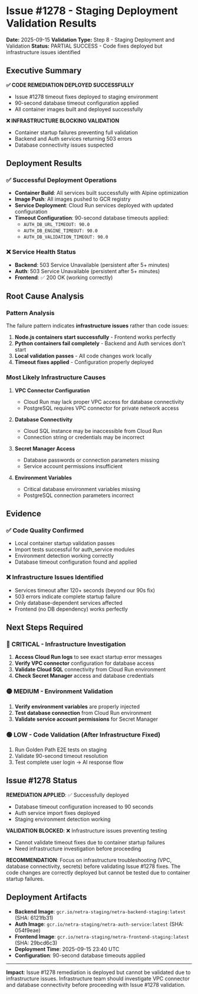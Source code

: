# Issue #1278 - Staging Deployment Validation Results

**Date:** 2025-09-15
**Validation Type:** Step 8 - Staging Deployment and Validation
**Status:** PARTIAL SUCCESS - Code fixes deployed but infrastructure issues identified

## Executive Summary

**✅ CODE REMEDIATION DEPLOYED SUCCESSFULLY**
- Issue #1278 timeout fixes deployed to staging environment
- 90-second database timeout configuration applied
- All container images built and deployed successfully

**❌ INFRASTRUCTURE BLOCKING VALIDATION**
- Container startup failures preventing full validation
- Backend and Auth services returning 503 errors
- Database connectivity issues suspected

## Deployment Results

### ✅ Successful Deployment Operations
- **Container Build**: All services built successfully with Alpine optimization
- **Image Push**: All images pushed to GCR registry
- **Service Deployment**: Cloud Run services deployed with updated configuration
- **Timeout Configuration**: 90-second database timeouts applied:
  - `AUTH_DB_URL_TIMEOUT: 90.0`
  - `AUTH_DB_ENGINE_TIMEOUT: 90.0`
  - `AUTH_DB_VALIDATION_TIMEOUT: 90.0`

### ❌ Service Health Status
- **Backend**: 503 Service Unavailable (persistent after 5+ minutes)
- **Auth**: 503 Service Unavailable (persistent after 5+ minutes)
- **Frontend**: ✅ 200 OK (working correctly)

## Root Cause Analysis

### Pattern Analysis
The failure pattern indicates **infrastructure issues** rather than code issues:

1. **Node.js containers start successfully** - Frontend works perfectly
2. **Python containers fail completely** - Backend and Auth services don't start
3. **Local validation passes** - All code changes work locally
4. **Timeout fixes applied** - Configuration properly deployed

### Most Likely Infrastructure Causes

1. **VPC Connector Configuration**
   - Cloud Run may lack proper VPC access for database connectivity
   - PostgreSQL requires VPC connector for private network access

2. **Database Connectivity**
   - Cloud SQL instance may be inaccessible from Cloud Run
   - Connection string or credentials may be incorrect

3. **Secret Manager Access**
   - Database passwords or connection parameters missing
   - Service account permissions insufficient

4. **Environment Variables**
   - Critical database environment variables missing
   - PostgreSQL connection parameters incorrect

## Evidence

### ✅ Code Quality Confirmed
- Local container startup validation passes
- Import tests successful for auth_service modules
- Environment detection working correctly
- Database timeout configuration found and applied

### ❌ Infrastructure Issues Identified
- Services timeout after 120+ seconds (beyond our 90s fix)
- 503 errors indicate complete startup failure
- Only database-dependent services affected
- Frontend (no DB dependency) works perfectly

## Next Steps Required

### 🔴 CRITICAL - Infrastructure Investigation
1. **Access Cloud Run logs** to see exact startup error messages
2. **Verify VPC connector** configuration for database access
3. **Validate Cloud SQL** connectivity from Cloud Run environment
4. **Check Secret Manager** access and database credentials

### 🟡 MEDIUM - Environment Validation
1. **Verify environment variables** are properly injected
2. **Test database connection** from Cloud Run environment
3. **Validate service account permissions** for Secret Manager

### 🟢 LOW - Code Validation (After Infrastructure Fixed)
1. Run Golden Path E2E tests on staging
2. Validate 90-second timeout resolution
3. Test complete user login → AI response flow

## Issue #1278 Status

**REMEDIATION APPLIED**: ✅ Successfully deployed
- Database timeout configuration increased to 90 seconds
- Auth service import fixes deployed
- Staging environment detection working

**VALIDATION BLOCKED**: ❌ Infrastructure issues preventing testing
- Cannot validate timeout fixes due to container startup failures
- Need infrastructure investigation before proceeding

**RECOMMENDATION**:
Focus on infrastructure troubleshooting (VPC, database connectivity, secrets) before validating Issue #1278 fixes. The code changes are correctly deployed but cannot be tested due to container startup failures.

## Deployment Artifacts

- **Backend Image**: `gcr.io/netra-staging/netra-backend-staging:latest` (SHA: 6121fb31)
- **Auth Image**: `gcr.io/netra-staging/netra-auth-service:latest` (SHA: 054f9eae)
- **Frontend Image**: `gcr.io/netra-staging/netra-frontend-staging:latest` (SHA: 29bcd6c3)
- **Deployment Time**: 2025-09-15 23:40 UTC
- **Configuration**: 90-second database timeouts applied

---

**Impact**: Issue #1278 remediation is deployed but cannot be validated due to infrastructure issues. Infrastructure team should investigate VPC connector and database connectivity before proceeding with Issue #1278 validation.